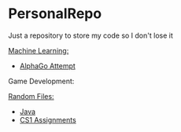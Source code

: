 # PersonalRepo
Just a repository to store my code so I don't lose it

[Machine Learning: ](https://github.com/RKasinCDRK/PersonalRepo/tree/master/MachineLearning)

 - [AlphaGo Attempt](https://github.com/RKasinCDRK/PersonalRepo/tree/master/MachineLearning/AlphaGoTwin)

 Game Development:
 
 
 [Random Files: ](https://github.com/RKasinCDRK/PersonalRepo/tree/master/Miscellaneous)
 
  - [Java](https://github.com/RKasinCDRK/PersonalRepo/tree/master/Miscellaneous/Java)
  - [CS1 Assignments](https://github.com/RKasinCDRK/PersonalRepo/tree/master/Miscellaneous/Java/CS1)
 
 
